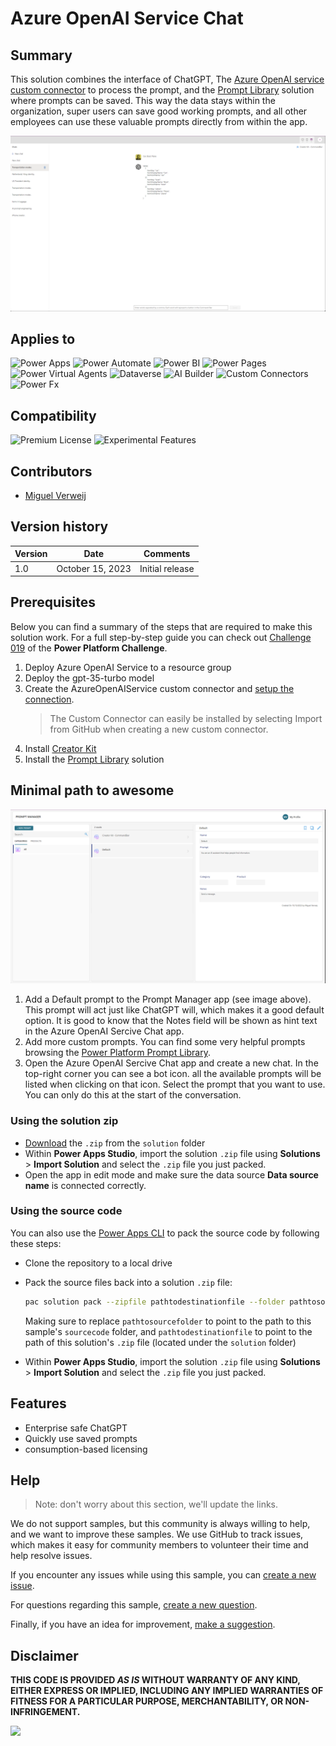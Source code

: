 # Azure OpenAI Service Chat

## Summary

This solution combines the interface of ChatGPT, The [Azure OpenAI service custom connector](https://github.com/microsoft/PowerPlatformConnectors/tree/dev/custom-connectors/AzureOpenAIService) to process the prompt, and the [Prompt Library](https://adoption.microsoft.com/en-us/sample-solution-gallery/sample/pnp-powerplatform-samples-prompt-library/) solution where prompts can be saved. This way the data stays within the organization, super users can save good working prompts, and all other employees can use these valuable prompts directly from within the app.

![picture of the sample](assets/AzureOpenAISeriveChat.png)

## Applies to

![Power Apps](https://img.shields.io/badge/Power%20Apps-Yes-green "Yes")
![Power Automate](https://img.shields.io/badge/Power%20Automate-Yes-green "Yes")
![Power BI](https://img.shields.io/badge/Power%20BI-No-red "No")
![Power Pages](https://img.shields.io/badge/Power%20Pages-No-red "No")
![Power Virtual Agents](https://img.shields.io/badge/Power%20Virtual%20Agents-No-red "No")
![Dataverse](https://img.shields.io/badge/Dataverse-Yes-green "Yes")
![AI Builder](https://img.shields.io/badge/AI%20Builder-No-red "No")
![Custom Connectors](https://img.shields.io/badge/Custom%20Connectors-Yes-green "Yes")
![Power Fx](https://img.shields.io/badge/Power%20Fx-No-red "No")

## Compatibility

![Premium License](https://img.shields.io/badge/Premium%20License-Required-green.svg "Premium license required")
![Experimental Features](https://img.shields.io/badge/Experimental%20Features-No-red.svg "Does not rely on experimental features")

## Contributors

* [Miguel Verweij](https://github.com/miguelverweij)

## Version history

| Version | Date             | Comments        |
| ------- | ---------------- | --------------- |
| 1.0     | October 15, 2023 | Initial release |

## Prerequisites

Below you can find a summary of the steps that are required to make this solution work. For a full step-by-step guide you can check out [Challenge 019](https://www.powerplatformchallenge.com/post/challenge-019) of the **Power Platform Challenge**.

1. Deploy Azure OpenAI Service to a resource group
2. Deploy the gpt-35-turbo model
3. Create the AzureOpenAIService custom connector and [setup the connection](https://github.com/microsoft/PowerPlatformConnectors/tree/master/custom-connectors/AzureOpenAIService).
   > The Custom Connector can easily be installed by selecting Import from GitHub when creating a new custom connector.
4. Install [Creator Kit](https://learn.microsoft.com/en-us/power-platform/guidance/creator-kit/setup)
5. Install the [Prompt Library](https://github.com/pnp/powerplatform-samples/tree/main/samples/prompt-library) solution

## Minimal path to awesome

![Default prompt](assets/DefaultPrompt.png)

1. Add a Default prompt to the Prompt Manager app (see image above). This prompt will act just like ChatGPT will, which makes it a good default option. It is good to know that the Notes field will be shown as hint text in the Azure OpenAI Sercive Chat app.
2. Add more custom prompts. You can find some very helpful prompts browsing the [Power Platform Prompt Library](https://pnp.github.io/powerplatform-prompts/?filters=azure%20open%20ai).
3. Open the Azure OpenAI Sercive Chat app and create a new chat. In the top-right corner you can see a bot icon. all the available prompts will be listed when clicking on that icon. Select the prompt that you want to use. You can only do this at the start of the conversation.

<!-- 
UPDATE DE SOLUTION PATH
-->

### Using the solution zip

* [Download](./solution/solution.zip) the `.zip` from the `solution` folder
* Within **Power Apps Studio**, import the solution `.zip` file using **Solutions** > **Import Solution** and select the `.zip` file you just packed.
* Open the app in edit mode and make sure the data source **Data source name** is connected correctly.

### Using the source code

You can also use the [Power Apps CLI](https://docs.microsoft.com/powerapps/developer/data-platform/powerapps-cli) to pack the source code by following these steps:

* Clone the repository to a local drive
* Pack the source files back into a solution `.zip` file:

  ```bash
  pac solution pack --zipfile pathtodestinationfile --folder pathtosourcefolder --processCanvasApps
  ```

  Making sure to replace `pathtosourcefolder` to point to the path to this sample's `sourcecode` folder, and `pathtodestinationfile` to point to the path of this solution's `.zip` file (located under the `solution` folder)
* Within **Power Apps Studio**, import the solution `.zip` file using **Solutions** > **Import Solution** and select the `.zip` file you just packed.

## Features

* Enterprise safe ChatGPT
* Quickly use saved prompts
* consumption-based licensing

<!--
RESERVED FOR REPO MAINTAINERS

We'll add the video from the community call recording here

## Video

[![YouTube video title](./assets/video-thumbnail.jpg)](https://www.youtube.com/watch?v=XXXXX "YouTube video title")
-->

## Help

<!--
You can just search and replace this page with the following values:

Search for:
YOUR-SOLUTION-NAME

Replace with your sample folder name. E.g.: my-cool-sample

Search for:
@YOURGITHUBUSERNAME

Replace with your GitHub username, prefixed with an "@". If you have more than one author, use %20 to separate them, making sure to prefix everyone's username individually with an "@".

Example:
@hugoabernier

Or:
@hugoabernier%20@VesaJuvonen%20@PopWarner
-->

> Note: don't worry about this section, we'll update the links.

We do not support samples, but this community is always willing to help, and we want to improve these samples. We use GitHub to track issues, which makes it easy for  community members to volunteer their time and help resolve issues.

If you encounter any issues while using this sample, you can [create a new issue](https://github.com/pnp/powerapps-samples/issues/new?assignees=&labels=Needs%3A+Triage+%3Amag%3A%2Ctype%3Abug-suspected&template=bug-report.yml&sample=YOURSAMPLENAME&authors=@YOURGITHUBUSERNAME&title=YOURSAMPLENAME%20-%20).

For questions regarding this sample, [create a new question](https://github.com/pnp/powerapps-samples/issues/new?assignees=&labels=Needs%3A+Triage+%3Amag%3A%2Ctype%3Abug-suspected&template=question.yml&sample=YOURSAMPLENAME&authors=@YOURGITHUBUSERNAME&title=YOURSAMPLENAME%20-%20).

Finally, if you have an idea for improvement, [make a suggestion](https://github.com/pnp/powerapps-samples/issues/new?assignees=&labels=Needs%3A+Triage+%3Amag%3A%2Ctype%3Abug-suspected&template=suggestion.yml&sample=YOURSAMPLENAME&authors=@YOURGITHUBUSERNAME&title=YOURSAMPLENAME%20-%20).

## Disclaimer

**THIS CODE IS PROVIDED *AS IS* WITHOUT WARRANTY OF ANY KIND, EITHER EXPRESS OR IMPLIED, INCLUDING ANY IMPLIED WARRANTIES OF FITNESS FOR A PARTICULAR PURPOSE, MERCHANTABILITY, OR NON-INFRINGEMENT.**

<img src="https://m365-visitor-stats.azurewebsites.net/powerplatform-samples/samples/azure-openai-service-chat" />
